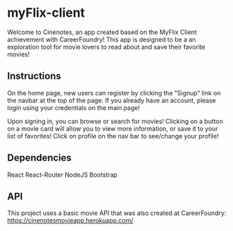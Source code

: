 # myFlix-client

 Welcome to Cinenotes, an app created based on the MyFlix Client achievement with CareerFoundry! This app is designed to be a an exploration tool for movie lovers to read about and save their favorite movies!

## Instructions

On the home page, new users can register by clicking the "Signup" link on the navbar at the top of the page. If you already have an account, please login using your credentials on the main page!

Upon signing in, you can browse or search for movies! Clicking on a button on a movie card will allow you to view more information, or save it to your list of favorites! Click on profile on the nav bar to see/change your profile!

## Dependencies

React
React-Router
NodeJS
Bootstrap

## API

This project uses a basic movie API that was also created at CareerFoundry: https://cinenotesmovieapp.herokuapp.com/
